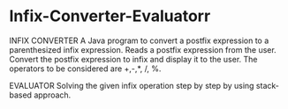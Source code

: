 # Infix-Converter-Evaluatorr
INFIX CONVERTER
A Java program to convert a postfix expression to a parenthesized infix expression.
Reads a postfix expression from the user. Convert the postfix expression to infix and display
it to the user. The operators to be considered are +,-,*, /, %. 

EVALUATOR
Solving the given infix operation step by step by using stack-based approach.

